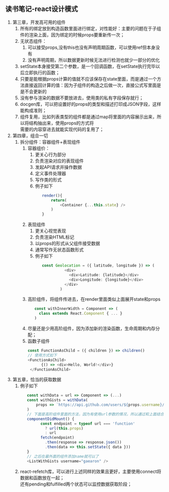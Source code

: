 ## 读书笔记-react设计模式
1. 第三章，开发高可用的组件
    1. 所有的绑定放到构造函数里面进行绑定，对性能好：主要的问题在于子组件的渲染上面，因为绑定的时候props要重新传一次；
    1. 无状态组件：
        1. 可以接受props,没有this也没有声明周期函数，可以使用ref但本身没有
        1. 没有声明周期，所以数据更新时候无法进行检测也就少一部分的优化
    1. setState本身接受第二个参数，是一个回调函数，在setState执行完毕以后立即执行的函数；    
    1. 只要是能根据props计算的值就不应该保存在state里面，而是通过一个方法直接返回计算的值：因为子组件的构造之后做一次，直接公式写里面是  
    是不会更新的
    1. 没有参与渲染的数据不要放进去，使用类的私有字段保存就行；     
    1. docgen库，可以把设置好的props的类型和描述打印成JSON字段，这样能构成准则；    
    1. 组件复用，比如列表类型的组件都是通过map将里面的内容展示出来，所以将结构抽出来，使用props的方式将  
    需要的内容穿进去就能实现代码的复用了；    
1. 第四章，组合一切        
    1. 拆分组件：容器组件+表现组件
        1. 容器组价：        
            1. 更关心行为部分
            1. 负责渲染对应的表现组件
            1. 发起API请求并操作数据
            1. 定义事件处理器
            1. 写作类的形式
            1. 例子如下
                ```javascript
                   render(){
                       return(
                           <Container {...this.state} />
                       )
                   }
                ```
        1. 表现组件
            1. 更关心视觉表现
            1. 负责渲染HTML标记
            1. 以props的形式从父组件接受数据
            1. 通常写作无状态函数形式
            1. 例子如下
                ```javascript
                   const Geolocation = ({ latitude, longitude }) => (
                             <div>
                               <div>Latitude: {latitude}</div>
                               <div>Longitude: {longitude}</div>
                             </div>
                           )
                ```
        1. 高阶组件，将组件传进去，在render里面类似上面展开state和props
            ```javascript
               const withInnerWidth = Component => (
                 class extends React.Component { ... }
               )
            ```
        1. 尽量还是少用高阶组件，因为添加新的渲染函数，生命周期和内存分配；
        1. 函数子组件
            ```javascript
            const FunctionAsChild = ({ children }) => children()
            // 使用方式如下
            <FunctionAsChild>
                  {() => <div>Hello, World!</div>}
             </FunctionAsChild>
            
            ```
1. 第五章，恰当的获取数据
    1. 例子如下
        ```javascript
           const withData = url => Component => (...)
           const withGists = withData(
               props => `https://api.github.com/users/${props.username}/gists`
           )
           // 下面是高阶组件里面的方法，因为有使用url参数的情况，所以通过和上面结合的方式对url部分使用props里面的值
           componentDidMount() {
                 const endpoint = typeof url === 'function'
                   ? url(this.props)
                   : url
                 fetch(endpoint)
                   .then(response => response.json())
                   .then(data => this.setState({ data }))
           }
           // 之后在最外面的组件添加name就可以了
           <ListWithGists username="gaearon" />
        ```        
    1. react-refetch库，可以进行上述同样的效果且更好，主要使用connect将数据和函数放在一起；  
    还有pending和fulfilled两个状态可以监控数据获取阶段；    
        
        
        
        
        
        
        
        
        
        
        
        
        
        
